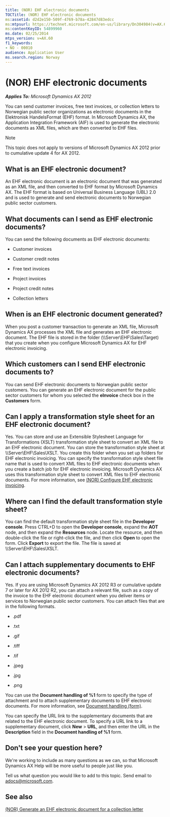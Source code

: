 ```yaml
---
title: (NOR) EHF electronic documents
TOCTitle: (NOR) EHF electronic documents
ms:assetid: d2d2e150-509f-4769-b78a-42847d83edcc
ms:mtpsurl: https://technet.microsoft.com/en-us/library/Dn304984(v=AX.60)
ms:contentKeyID: 54899960
ms.date: 02/25/2014
mtps_version: v=AX.60
f1_keywords:
- NO - 00010
audience: Application User
ms.search.region: Norway
---
```


# (NOR) EHF electronic documents 


_**Applies To:** Microsoft Dynamics AX 2012_

You can send customer invoices, free text invoices, or collection letters to Norwegian public sector organizations as electronic documents in the Elektronisk HandelsFormat (EHF) format. In Microsoft Dynamics AX, the Application Integration Framework (AIF) is used to generate the electronic documents as XML files, which are then converted to EHF files.


> [!NOTE]
> <P>This topic does not apply to versions of Microsoft Dynamics AX 2012 prior to cumulative update 4 for AX 2012.</P>



## What is an EHF electronic document?

An EHF electronic document is an electronic document that was generated as an XML file, and then converted to EHF format by Microsoft Dynamics AX. The EHF format is based on Universal Business Language (UBL) 2.0 and is used to generate and send electronic documents to Norwegian public sector customers.

## What documents can I send as EHF electronic documents?

You can send the following documents as EHF electronic documents:

  - Customer invoices

  - Customer credit notes

  - Free text invoices

  - Project invoices

  - Project credit notes

  - Collection letters

## When is an EHF electronic document generated?

When you post a customer transaction to generate an XML file, Microsoft Dynamics AX processes the XML file and generates an EHF electronic document. The EHF file is stored in the folder (\\\\Server\\EHF\\Sales\\Target) that you create when you configure Microsoft Dynamics AX for EHF electronic invoicing.

## Which customers can I send EHF electronic documents to?

You can send EHF electronic documents to Norwegian public sector customers. You can generate an EHF electronic document for the public sector customers for whom you selected the **eInvoice** check box in the **Customers** form.

## Can I apply a transformation style sheet for an EHF electronic document?

Yes. You can store and use an Extensible Stylesheet Language for Transformations (XSLT) transformation style sheet to convert an XML file to an EHF electronic document. You can store the transformation style sheet at \\\\Server\\EHF\\Sales\\XSLT. You create this folder when you set up folders for EHF electronic invoicing. You can specify the transformation style sheet file name that is used to convert XML files to EHF electronic documents when you create a batch job for EHF electronic invoicing. Microsoft Dynamics AX uses this transformation style sheet to convert XML files to EHF electronic documents. For more information, see [(NOR) Configure EHF electronic invoicing](nor-configure-ehf-electronic-invoicing.md).

## Where can I find the default transformation style sheet?

You can find the default transformation style sheet file in the **Developer console**. Press CTRL+D to open the **Developer console**, expand the **AOT** node, and then expand the **Resources** node. Locate the resource, and then double-click the file or right-click the file, and then click **Open** to open the form. Click **Export** to export the file. The file is saved at \\\\Server\\EHF\\Sales\\XSLT.

## Can I attach supplementary documents to EHF electronic documents?

Yes. If you are using Microsoft Dynamics AX 2012 R3 or cumulative update 7 or later for AX 2012 R2, you can attach a relevant file, such as a copy of the invoice to the EHF electronic document when you deliver items or services to Norwegian public sector customers. You can attach files that are in the following formats.

  - .pdf

  - .txt

  - .gif

  - .tiff

  - .tif

  - .jpeg

  - .jpg

  - .png

You can use the **Document handling of %1** form to specify the type of attachment and to attach supplementary documents to EHF electronic documents. For more information, see [Document handling (form)](https://technet.microsoft.com/en-us/library/aa616432\(v=ax.60\)).

You can specify the URL link to the supplementary documents that are related to the EHF electronic document. To specify a URL link to a supplementary document, click **New** \> **URL**, and then enter the URL in the **Description** field in the **Document handling of %1** form.

## Don't see your question here?

We're working to include as many questions as we can, so that Microsoft Dynamics AX Help will be more useful to people just like you.

Tell us what question you would like to add to this topic. Send email to <adocs@microsoft.com>.

## See also

[(NOR) Generate an EHF electronic document for a collection letter](nor-generate-an-ehf-electronic-document-for-a-collection-letter.md)

  


